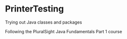 # PrinterTesting

Trying out Java classes and packages

Following the PluralSight Java Fundamentals Part 1 course